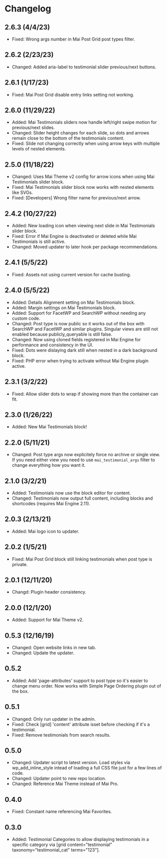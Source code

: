 # Changelog

## 2.6.3 (4/4/23)
* Fixed: Wrong args number in Mai Post Grid post types filter.

## 2.6.2 (2/23/23)
* Changed: Added aria-label to testimonial slider previous/next buttons.

## 2.6.1 (1/17/23)
* Fixed: Mai Post Grid disable entry links setting not working.

## 2.6.0 (11/29/22)
* Added: Mai Testimonials sliders now handle left/right swipe motion for previous/next slides.
* Changed: Slider height changes for each slide, so dots and arrows remain close to the bottom of the testimonials content.
* Fixed: Slide not changing correctly when using arrow keys with multiple levels of nested elements.

## 2.5.0 (11/18/22)
* Changed: Uses Mai Theme v2 config for arrow icons when using Mai Testimonials slider block.
* Fixed: Mai Testimonials slider block now works with nested elements like SVGs.
* Fixed: [Developers] Wrong filter name for previous/next arrow.

## 2.4.2 (10/27/22)
* Added: New loading icon when viewing next slide in Mai Testimonials slider block.
* Fixed: Error if Mai Engine is deactivated or deleted while Mai Testimonials is still active.
* Changed: Moved updater to later hook per package recommendations.

## 2.4.1 (5/5/22)
* Fixed: Assets not using current version for cache busting.

## 2.4.0 (5/5/22)
* Added: Details Alignment setting on Mai Testimonials block.
* Added: Margin settings on Mai Testimonials block.
* Added: Support for FacetWP and SearchWP without needing any custom code.
* Changed: Post type is now public so it works out of the box with SearchWP and FacetWP and similar plugins. Singular views are still not enabled because publicly_queryable is still false.
* Changed: Now using cloned fields registered in Mai Engine for performance and consistency in the UI.
* Fixed: Dots were dislaying dark still when nested in a dark background block.
* Fixed: PHP error when trying to activate without Mai Engine plugin active.

## 2.3.1 (3/2/22)
* Fixed: Allow slider dots to wrap if showing more than the container can fit.

## 2.3.0 (1/26/22)
* Added: New Mai Testimonials block!

## 2.2.0 (5/11/21)
* Changed: Post type args now explicitely force no archive or single view. If you need either view you need to use `mai_testimonial_args` filter to change everything how you want it.

## 2.1.0 (3/2/21)
* Added: Testimonials now use the block editor for content.
* Changed: Testimonials now output full content, including blocks and shortcodes (requires Mai Engine 2.11).

## 2.0.3 (2/13/21)
* Added: Mai logo icon to updater.

## 2.0.2 (1/5/21)
* Fixed: Mai Post Grid block still linking testimonials when post type is private.

## 2.0.1 (12/11/20)
* Changd: Plugin header consistency.

## 2.0.0 (12/1/20)
* Added: Support for Mai Theme v2.

## 0.5.3 (12/16/19)
* Changed: Open website links in new tab.
* Changed: Update the updater.

## 0.5.2
* Added: Add 'page-attributes' support to post type so it's easier to change menu order. Now works with Simple Page Ordering plugin out of the box.

## 0.5.1
* Changed: Only run updater in the admin.
* Fixed: Check [grid] 'content' attribute isset before checking if it's a testimonial.
* Fixed: Remove testimonials from search results.

## 0.5.0
* Changed: Updater script to latest version. Load styles via wp_add_inline_style intead of loading a full CSS file just for a few lines of code.
* Changed: Updater point to new repo location.
* Changed: Reference Mai Theme instead of Mai Pro.

## 0.4.0
* Fixed: Constant name referencing Mai Favorites.

## 0.3.0
* Added: Testimonial Categories to allow displaying testimonials in a specific category via [grid content="testimonial" taxonomy="testimonial_cat" terms="123"].
